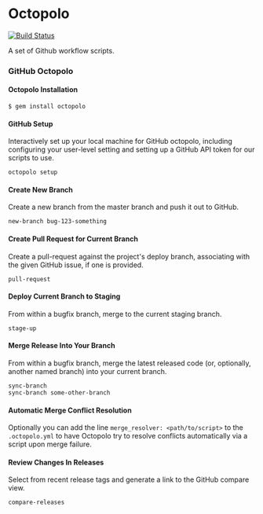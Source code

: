 Octopolo
========

[![Build Status][build_status_image]][build_status]

A set of Github workflow scripts.


### GitHub Octopolo

#### Octopolo Installation

`$ gem install octopolo`

#### GitHub Setup

Interactively set up your local machine for GitHub octopolo, including
configuring your user-level setting and setting up a GitHub API token for our
scripts to use.

    octopolo setup


#### Create New Branch

Create a new branch from the master branch and push it out to GitHub.

    new-branch bug-123-something

#### Create Pull Request for Current Branch

Create a pull-request against the project's deploy branch, associating with the
given GitHub issue, if one is provided.

    pull-request

#### Deploy Current Branch to Staging

From within a bugfix branch, merge to the current staging branch.

    stage-up

#### Merge Release Into Your Branch

From within a bugfix branch, merge the latest released code (or, optionally,
another named branch) into your current branch.

    sync-branch
    sync-branch some-other-branch
#### Automatic Merge Conflict Resolution

Optionally you can add the line `merge_resolver: <path/to/script>` to the `.octopolo.yml` to
have Octopolo try to resolve conflicts automatically via a script upon merge failure.

#### Review Changes In Releases

Select from recent release tags and generate a link to the GitHub compare view.

    compare-releases


[build_status]: https://travis-ci.org/sportngin/octopolo
[build_status_image]: https://travis-ci.org/sportngin/octopolo.svg?branch=master

